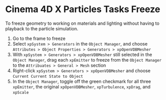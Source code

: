 # Cinema 4D X Particles Tasks Freeze

To freeze geometry to working on materials and lighting without having to playback to the particle simulation.

1. Go to the frame to freeze
2. Select `xpSystem > Generators` in the `Object Manager`, and choose `Attributes > Object Properties > Generators > xpOpenVDBMesher`
3. With `xpSystem > Generators > xpOpenVDBMesher` still selected in the `Object Manager`, drag each `xpEmitter` to freeze from the `Object Manager` to the `Attribuates > General > Mesh` section 
3. Right-click `xpSystem > Generators > xpOpenVDBMesher` and choose `Current Current State to Object`
4. In the `Object Manager`, toggle off the green checkmark for all three `xpEmitter`, the original `xpOpenVDBMesher`, `xpTurbulence`, `xpDrag`, and `xpScale`
